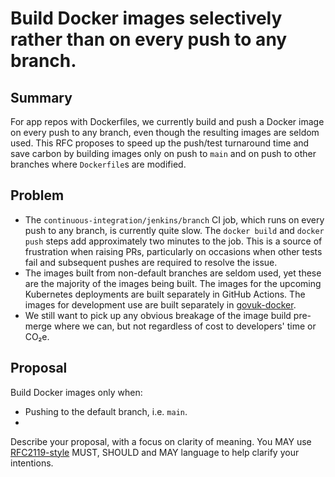 # Build Docker images selectively rather than on every push to any branch.

## Summary

For app repos with Dockerfiles, we currently build and push a Docker image on
every push to any branch, even though the resulting images are seldom used.
This RFC proposes to speed up the push/test turnaround time and save carbon by
building images only on push to `main` and on push to other branches where
`Dockerfile`s are modified.

## Problem

* The `continuous-integration/jenkins/branch` CI job, which runs on every push
  to any branch, is currently quite slow.  The `docker build` and `docker
  push` steps add approximately two minutes to the job. This is a source of
  frustration when raising PRs, particularly on occasions when other tests fail
  and subsequent pushes are required to resolve the issue.
* The images built from non-default branches are seldom used, yet these are the
  majority of the images being built. The images for the upcoming Kubernetes
  deployments are built separately in GitHub Actions. The images for
  development use are built separately in [govuk-docker].
* We still want to pick up any obvious breakage of the image build pre-merge
  where we can, but not regardless of cost to developers' time or CO₂e.

[govuk-docker]: https://github.com/alphagov/govuk-docker/

## Proposal

Build Docker images only when:

* Pushing to the default branch, i.e. `main`.
*

Describe your proposal, with a focus on clarity of meaning. You MAY use [RFC2119-style](https://www.ietf.org/rfc/rfc2119.txt) MUST, SHOULD and MAY language to help clarify your intentions.
